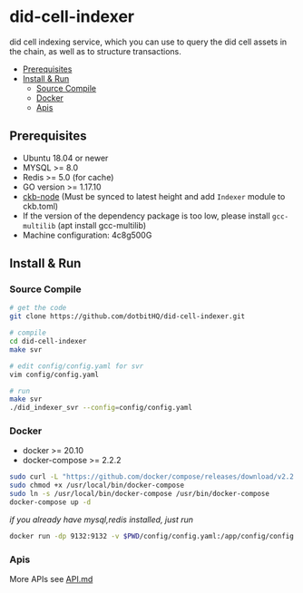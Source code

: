 # did-cell-indexer

did cell indexing service, which you can use to query the did cell assets in the chain, as well as to structure
transactions.

* [Prerequisites](#prerequisites)
* [Install &amp; Run](#install--run)
    * [Source Compile](#source-compile)
    * [Docker](#docker)
    * [Apis](#apis)

## Prerequisites

* Ubuntu 18.04 or newer
* MYSQL >= 8.0
* Redis >= 5.0 (for cache)
* GO version >= 1.17.10
* [ckb-node](https://github.com/nervosnetwork/ckb) (Must be synced to latest height and add `Indexer` module to
  ckb.toml)
* If the version of the dependency package is too low, please install `gcc-multilib` (apt install gcc-multilib)
* Machine configuration: 4c8g500G

## Install & Run

### Source Compile

```bash
# get the code
git clone https://github.com/dotbitHQ/did-cell-indexer.git

# compile
cd did-cell-indexer
make svr

# edit config/config.yaml for svr
vim config/config.yaml

# run
make svr
./did_indexer_svr --config=config/config.yaml
```

### Docker

* docker >= 20.10
* docker-compose >= 2.2.2

```bash
sudo curl -L "https://github.com/docker/compose/releases/download/v2.2.2/docker-compose-$(uname -s)-$(uname -m)" -o /usr/local/bin/docker-compose
sudo chmod +x /usr/local/bin/docker-compose
sudo ln -s /usr/local/bin/docker-compose /usr/bin/docker-compose
docker-compose up -d
```

_if you already have mysql,redis installed, just run_

```bash
docker run -dp 9132:9132 -v $PWD/config/config.yaml:/app/config/config.yaml --name did-indexer-svr admindid/did-indexer-svr:latest
```

### Apis
More APIs see [API.md](https://github.com/dotbitHQ/did-cell-indexer/blob/main/API.md)